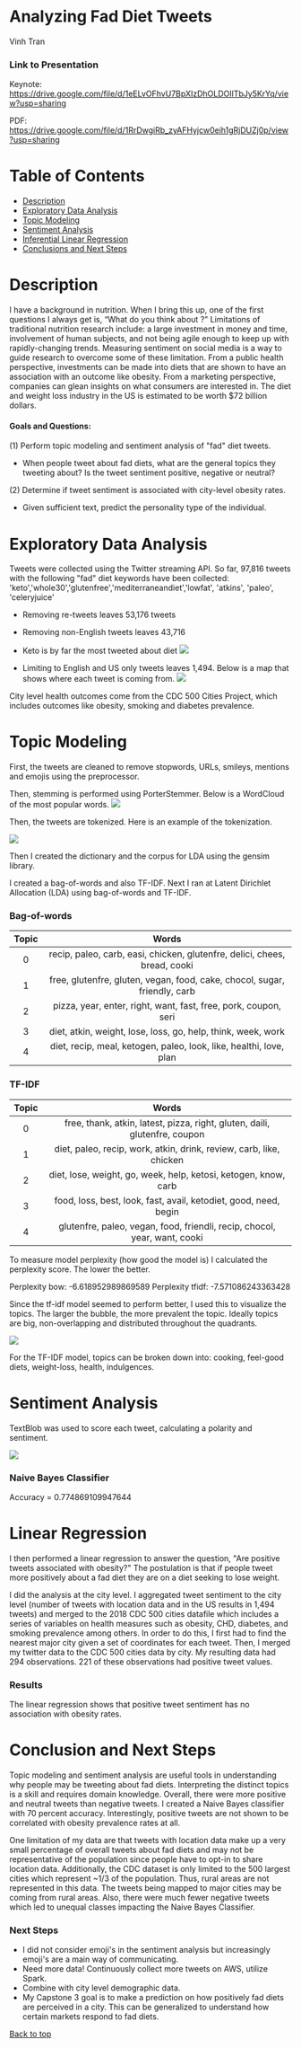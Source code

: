 # Analyzing Fad Diet Tweets
Vinh Tran

### Link to Presentation
Keynote: https://drive.google.com/file/d/1eELvOFhvU7BpXIzDhOLDOIlTbJy5KrYq/view?usp=sharing

PDF: https://drive.google.com/file/d/1RrDwgiRb_zyAFHyjcw0eih1gRjDUZj0p/view?usp=sharing

# Table of Contents
- [Description](#Description)
- [Exploratory Data Analysis](#Exploratory-Data-Analysis)
- [Topic Modeling](#Topic-Modeling)
- [Sentiment Analysis](#Sentiment-Analysis)
- [Inferential Linear Regression](#Linear-Regression)
- [Conclusions and Next Steps](#Conclusions)

# Description

I have a background in nutrition. When I bring this up, one of the first questions I always get is, “What do you think about <insert fad diet>?" Limitations of traditional nutrition research include: a large investment in money and time, involvement of human subjects, and not being agile enough to keep up with rapidly-changing trends. Measuring sentiment on social media is a way to guide research to overcome some of these limitation. From a public health perspective, investments can be made into diets that are shown to have an association with an outcome like obesity. From a marketing perspective, companies can glean insights on what consumers are interested in. The diet and weight loss industry in the US is estimated to be worth $72 billion dollars.

#### Goals and Questions:
(1) Perform topic modeling and sentiment analysis of "fad" diet tweets.  
- When people tweet about fad diets, what are the general topics they tweeting about? Is the tweet sentiment positive, negative or neutral?

(2) Determine if tweet sentiment is associated with city-level obesity rates.
- Given sufficient text, predict the personality type of the individual.


# Exploratory Data Analysis

Tweets were collected using the Twitter streaming API. So far, 97,816 tweets with the following "fad" diet keywords have been collected:  'keto','whole30','glutenfree','mediterraneandiet','lowfat', 'atkins', 'paleo', 'celeryjuice'
- Removing re-tweets leaves 53,176 tweets
- Removing non-English tweets leaves 43,716

- Keto is by far the most tweeted about diet
![](images/Popularity_of_fad_diets.png)

- Limiting to English and US only tweets leaves 1,494. Below is a map that shows where each tweet is coming from.
![](images/usmap.png)

City level health outcomes come from the CDC 500 Cities Project, which includes outcomes like obesity, smoking and diabetes prevalence.

# Topic Modeling

First, the tweets are cleaned to remove stopwords, URLs, smileys, mentions and emojis using the preprocessor.

Then, stemming is performed using PorterStemmer. Below is a WordCloud of the most popular words.
![](images/word1.png)

Then, the tweets are tokenized. Here is an example of the tokenization.

![](images/tokenlem.png)

Then I created the dictionary and the corpus for LDA using the gensim library.

I created a bag-of-words and also TF-IDF. Next I ran at Latent Dirichlet Allocation (LDA) using bag-of-words and TF-IDF.

### Bag-of-words
|Topic|Words|
|:---:|:---:|
|0|recip, paleo, carb, easi, chicken, glutenfre, delici, chees, bread, cooki|
|1|free, glutenfre, gluten, vegan, food, cake, chocol, sugar, friendly, carb|
|2|pizza, year, enter, right, want, fast, free, pork, coupon, seri|
|3|diet, atkin, weight, lose, loss, go, help, think, week, work|
|4|diet, recip, meal, ketogen, paleo, look, like, healthi, love, plan|

### TF-IDF
|Topic|Words|
|:---:|:---:|
|0|free, thank, atkin, latest, pizza, right, gluten, daili, glutenfre, coupon |
|1|diet, paleo, recip, work, atkin, drink, review, carb, like, chicken |
|2|diet, lose, weight, go, week, help, ketosi, ketogen,  know, carb |
|3|food, loss, best, look, fast, avail, ketodiet, good, need, begin|
|4|glutenfre, paleo, vegan, food, friendli, recip, chocol, year, want, cooki|


To measure model perplexity (how good the model is) I calculated the perplexity score. The lower the better.

Perplexity bow:  -6.618952989869589
Perplexity tfidf:  -7.571086243363428

Since the tf-idf model seemed to perform better, I used this to visualize the topics. The larger the bubble, the more prevalent the topic. Ideally topics are big, non-overlapping and distributed throughout the quadrants.

![](images/Intertopic_Distance_Map.png)


For the TF-IDF model, topics can be broken down into: cooking, feel-good diets, weight-loss, health, indulgences.

# Sentiment Analysis

TextBlob was used to score each tweet, calculating a polarity and sentiment.

![](images/Tweet_Sentiment.png)

### Naive Bayes Classifier
Accuracy = 0.774869109947644

# Linear Regression

I then performed a linear regression to answer the question, "Are positive tweets associated with obesity?" The postulation is that if people tweet more positively about a fad diet they are on a diet seeking to lose weight.

I did the analysis at the city level. I aggregated tweet sentiment to the city level (number of tweets with location data and in the US results in 1,494 tweets) and merged to the 2018 CDC 500 cities datafile which includes a series of variables on health measures such as obesity, CHD, diabetes, and smoking prevalence among others. In order to do this, I first had to find the nearest major city given a set of coordinates for each tweet. Then, I merged my twitter data to the CDC 500 cities data by city. My resulting data had 294 observations. 221 of these observations had positive tweet values.

### Results

The linear regression shows that positive tweet sentiment has no association with obesity rates.


# Conclusion and Next Steps

Topic modeling and sentiment analysis are useful tools in understanding why people may be tweeting about fad diets. Interpreting the distinct topics is a skill and requires domain knowledge. Overall, there were more positive and neutral tweets than negative tweets. I created a Naive Bayes classifier with 70 percent accuracy. Interestingly, positive tweets are not shown to be correlated with obesity prevalence rates at all.

One limitation of my data are that tweets with location data make up a very small percentage of overall tweets about fad diets and may not be representative of the population since people have to opt-in to share location data. Additionally, the CDC dataset is only limited to the 500 largest cities which represent ~1/3 of the population. Thus, rural areas are not represented in this data. The tweets being mapped to major cities may be coming from rural areas. Also, there were much fewer negative tweets which led to unequal classes impacting the Naive Bayes Classifier.

### Next Steps
- I did not consider emoji's in the sentiment analysis but increasingly emoji's are a main way of communicating.
- Need more data! Continuously collect more tweets on AWS, utilize Spark.
- Combine with city level demographic data.
- My Capstone 3 goal is to make a prediction on how positively fad diets are perceived in a city. This can be generalized to understand how certain markets respond to fad diets.


<a href="#Analyzing-Fad-Diet-Tweets">Back to top</a>

```python

```
